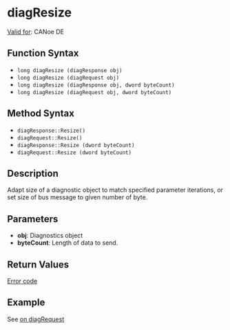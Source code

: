 # diagResize

[Valid for](../../../Shared/FeatureAvailability.md): CANoe DE

## Function Syntax

- `long diagResize (diagResponse obj)`
- `long diagResize (diagRequest obj)`
- `long diagResize (diagResponse obj, dword byteCount)`
- `long diagResize (diagRequest obj, dword byteCount)`

## Method Syntax

- `diagResponse::Resize()`
- `diagRequest::Resize()`
- `diagResponse::Resize (dword byteCount)`
- `diagRequest::Resize (dword byteCount)`

## Description

Adapt size of a diagnostic object to match specified parameter iterations, or set size of bus message to given number of byte.

## Parameters

- **obj**: Diagnostics object
- **byteCount**: Length of data to send.

## Return Values

[Error code](../CAPLfunctionsDiagnosticsErrorCode.md)

## Example

See [on diagRequest](../EventProcedures/CAPLfunctionOnDiagRequest.md)
